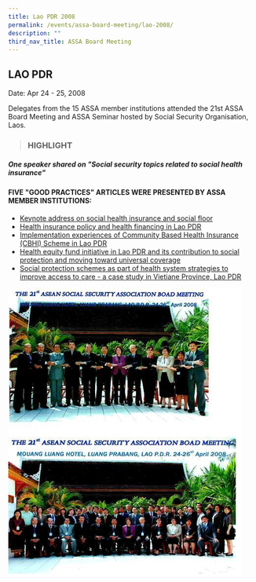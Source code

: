 ```yaml
---
title: Lao PDR 2008
permalink: /events/assa-board-meeting/lao-2008/
description: ""
third_nav_title: ASSA Board Meeting
---
```


## LAO PDR
Date: Apr 24 - 25, 2008

Delegates from the 15 ASSA member institutions attended the 21st ASSA Board Meeting and ASSA Seminar hosted by Social Security Organisation, Laos.

> ### HIGHLIGHT

##### One speaker shared on "Social security topics related to social health insurance"

#### FIVE "GOOD PRACTICES" ARTICLES WERE PRESENTED BY ASSA MEMBER INSTITUTIONS:
* [Keynote address on social health insurance and social floor](/files/ASSA%20Board%20Meeting/LAO%202008/Keynote%20address%20on%20social%20health%20insurance%20and%20social%20floor.pdf)
* [Health insurance policy and health financing in Lao PDR](/files/ASSA%20Board%20Meeting/LAO%202008/Health%20insurance%20policy%20and%20health%20financing%20in%20Lao%20PDR.pdf)
* [Implementation experiences of Community Based Health Insurance (CBHI) Scheme in Lao PDR](/files/ASSA%20Board%20Meeting/LAO%202008/Implementation%20experiences%20of%20Community%20Based%20Health%20Insurance%20(CBHI)%20Scheme%20in%20Lao%20PDR.pdf)
* [Health equity fund initiative in Lao PDR and its contribution to social protection and moving toward universal coverage](/files/ASSA%20Board%20Meeting/LAO%202008/Health%20equity%20fund%20initiative%20in%20Lao%20PDR%20and%20its%20contribution%20to%20social%20protection.pdf)
* [Social protection schemes as part of health system strategies to improve access to care - a case study in Vietiane Province, Lao PDR](/files/ASSA%20Board%20Meeting/LAO%202008/Social%20protection%20schemes%20as%20part%20of%20health%20system%20strategies%20to%20improve%20access%20to%20care.pdf)

![](/images/Board%20Meeting/LAO%202008/Lao-2008-1.jpg)